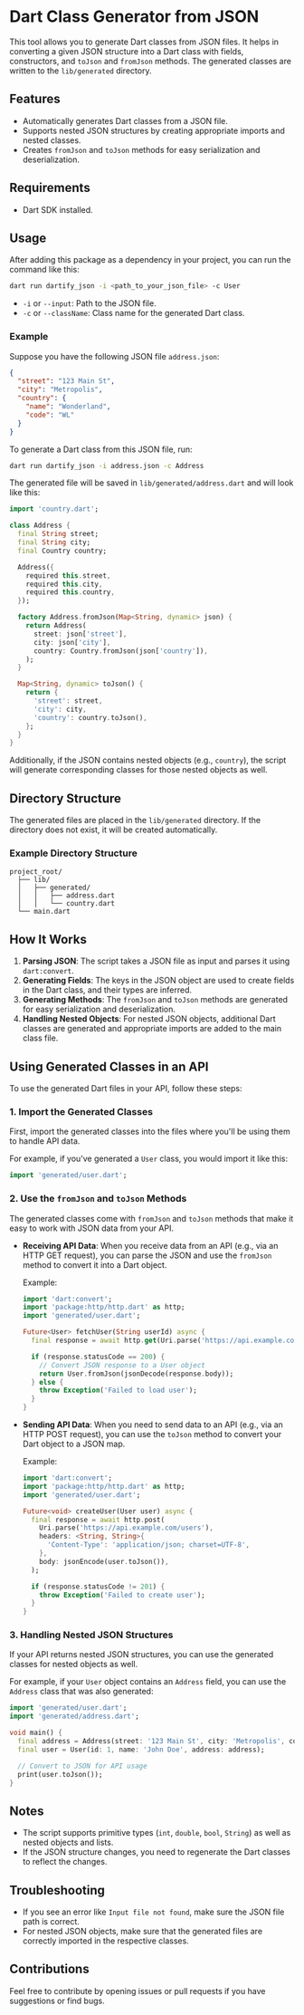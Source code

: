 # Dart Class Generator from JSON

This tool allows you to generate Dart classes from JSON files. It helps in converting a given JSON structure into a Dart class with fields, constructors, and `toJson` and `fromJson` methods. The generated classes are written to the `lib/generated` directory.

## Features

- Automatically generates Dart classes from a JSON file.
- Supports nested JSON structures by creating appropriate imports and nested classes.
- Creates `fromJson` and `toJson` methods for easy serialization and deserialization.

## Requirements

- Dart SDK installed.

## Usage

After adding this package as a dependency in your project, you can run the command like this:

```sh
dart run dartify_json -i <path_to_your_json_file> -c User
```

- `-i` or `--input`: Path to the JSON file.
- `-c` or `--className`: Class name for the generated Dart class.

### Example

Suppose you have the following JSON file `address.json`:

```json
{
  "street": "123 Main St",
  "city": "Metropolis",
  "country": {
    "name": "Wonderland",
    "code": "WL"
  }
}
```

To generate a Dart class from this JSON file, run:

```sh
dart run dartify_json -i address.json -c Address
```

The generated file will be saved in `lib/generated/address.dart` and will look like this:

```dart
import 'country.dart';

class Address {
  final String street;
  final String city;
  final Country country;

  Address({
    required this.street,
    required this.city,
    required this.country,
  });

  factory Address.fromJson(Map<String, dynamic> json) {
    return Address(
      street: json['street'],
      city: json['city'],
      country: Country.fromJson(json['country']),
    );
  }

  Map<String, dynamic> toJson() {
    return {
      'street': street,
      'city': city,
      'country': country.toJson(),
    };
  }
}
```

Additionally, if the JSON contains nested objects (e.g., `country`), the script will generate corresponding classes for those nested objects as well.

## Directory Structure

The generated files are placed in the `lib/generated` directory. If the directory does not exist, it will be created automatically.

### Example Directory Structure

```
project_root/
  ├── lib/
  │   ├── generated/
  │   │   ├── address.dart
  │   │   └── country.dart
  └── main.dart
```

## How It Works

1. **Parsing JSON**: The script takes a JSON file as input and parses it using `dart:convert`.
2. **Generating Fields**: The keys in the JSON object are used to create fields in the Dart class, and their types are inferred.
3. **Generating Methods**: The `fromJson` and `toJson` methods are generated for easy serialization and deserialization.
4. **Handling Nested Objects**: For nested JSON objects, additional Dart classes are generated and appropriate imports are added to the main class file.

## Using Generated Classes in an API

To use the generated Dart files in your API, follow these steps:

### 1. Import the Generated Classes
First, import the generated classes into the files where you'll be using them to handle API data.

For example, if you've generated a `User` class, you would import it like this:
```dart
import 'generated/user.dart';
```

### 2. Use the `fromJson` and `toJson` Methods
The generated classes come with `fromJson` and `toJson` methods that make it easy to work with JSON data from your API.

- **Receiving API Data**: When you receive data from an API (e.g., via an HTTP GET request), you can parse the JSON and use the `fromJson` method to convert it into a Dart object.

  Example:
  ```dart
  import 'dart:convert';
  import 'package:http/http.dart' as http;
  import 'generated/user.dart';

  Future<User> fetchUser(String userId) async {
    final response = await http.get(Uri.parse('https://api.example.com/users/$userId'));

    if (response.statusCode == 200) {
      // Convert JSON response to a User object
      return User.fromJson(jsonDecode(response.body));
    } else {
      throw Exception('Failed to load user');
    }
  }
  ```

- **Sending API Data**: When you need to send data to an API (e.g., via an HTTP POST request), you can use the `toJson` method to convert your Dart object to a JSON map.

  Example:
  ```dart
  import 'dart:convert';
  import 'package:http/http.dart' as http;
  import 'generated/user.dart';

  Future<void> createUser(User user) async {
    final response = await http.post(
      Uri.parse('https://api.example.com/users'),
      headers: <String, String>{
        'Content-Type': 'application/json; charset=UTF-8',
      },
      body: jsonEncode(user.toJson()),
    );

    if (response.statusCode != 201) {
      throw Exception('Failed to create user');
    }
  }
  ```

### 3. Handling Nested JSON Structures
If your API returns nested JSON structures, you can use the generated classes for nested objects as well.

For example, if your `User` object contains an `Address` field, you can use the `Address` class that was also generated:
```dart
import 'generated/user.dart';
import 'generated/address.dart';

void main() {
  final address = Address(street: '123 Main St', city: 'Metropolis', country: Country(name: 'Wonderland', code: 'WL'));
  final user = User(id: 1, name: 'John Doe', address: address);

  // Convert to JSON for API usage
  print(user.toJson());
}
```

## Notes

- The script supports primitive types (`int`, `double`, `bool`, `String`) as well as nested objects and lists.
- If the JSON structure changes, you need to regenerate the Dart classes to reflect the changes.

## Troubleshooting

- If you see an error like `Input file not found`, make sure the JSON file path is correct.
- For nested JSON objects, make sure that the generated files are correctly imported in the respective classes.

## Contributions

Feel free to contribute by opening issues or pull requests if you have suggestions or find bugs.




